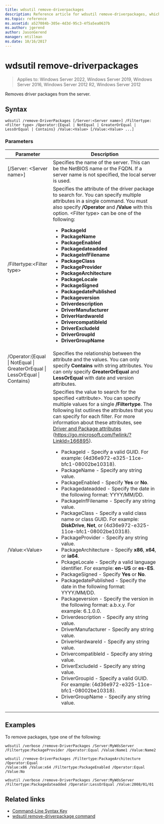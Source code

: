 ```yaml
---
title: wdsutil remove-driverpackages
description: Reference article for wdsutil remove-driverpackages, which removes driver packages from the server.
ms.topic: reference
ms.assetid: a527084b-305e-4d3d-95c3-4f5a5ea0637b
ms.author: jgerend
author: JasonGerend
manager: mtillman
ms.date: 10/16/2017
---
```


# wdsutil remove-driverpackages

>Applies to: Windows Server 2022, Windows Server 2019, Windows Server 2016, Windows Server 2012 R2, Windows Server 2012

Removes driver packages from the server.

## Syntax
```
wdsutil /remove-DriverPackages [/Server:<Server name>] /Filtertype:<Filter type> /Operator:{Equal | NotEqual | GreaterOrEqual | LessOrEqual | Contains} /Value:<Value> [/Value:<Value> ...]
```
### Parameters

|                                         Parameter                                          |                                                                                                                                                                                                                                                                                                                                                                                                                                                                                                                                                                                                                                                                                                                                                                                                                                                                                                          Description                                                                                                                                                                                                                                                                                                                                                                                                                                                                                                                                                                                                                                                                                                                                                                                                                                                                                                          |
|--------------------------------------------------------------------------------------------|-------------------------------------------------------------------------------------------------------------------------------------------------------------------------------------------------------------------------------------------------------------------------------------------------------------------------------------------------------------------------------------------------------------------------------------------------------------------------------------------------------------------------------------------------------------------------------------------------------------------------------------------------------------------------------------------------------------------------------------------------------------------------------------------------------------------------------------------------------------------------------------------------------------------------------------------------------------------------------------------------------------------------------------------------------------------------------------------------------------------------------------------------------------------------------------------------------------------------------------------------------------------------------------------------------------------------------------------------------------------------------------------------------------------------------------------------------------------------------------------------------------------------------------------------------------------------------------------------------------------------------------------------------------------------------------------------------------------------------------------------------------------------------------------------------------------------------|
|                                  [/Server: \<Server name\>]                                  |                                                                                                                                                                                                                                                                                                                                                                                                                                                                                                                                                                                                                                                                                                                                                                                                                                           Specifies the name of the server. This can be the NetBIOS name or the FQDN. If a server name is not specified, the local server is used.                                                                                                                                                                                                                                                                                                                                                                                                                                                                                                                                                                                                                                                                                                                                                                                                                                            |
|                                 /Filtertype:\<Filter type\>                                  |                                                                                                                                                                                                                                                                                                                                                                                                                                                                                Specifies the attribute of the driver package to search for. You can specify multiple attributes in a single command. You must also specify **/Operator** and **/Value** with this option. \<Filter type\> can be one of the following:<ul><li>**PackageId**</li><li>**PackageName**</li><li>**PackageEnabled**</li><li>**Packagedateadded**</li><li>**PackageInfFilename**</li><li>**PackageClass**</li><li>**PackageProvider**</li><li>**PackageArchitecture**</li><li>**PackageLocale**</li><li>**PackageSigned**</li><li>**PackagedatePublished**</li><li>**Packageversion**</li><li>**Driverdescription**</li><li>**DriverManufacturer**</li><li>**DriverHardwareId**</li><li>**DrivercompatibleId**</li><li>**DriverExcludeId**</li><li>**DriverGroupId**</li><li>**DriverGroupName**</li></ul>                                                                                                                                                                                                                                                                                                                                                                                                                                                                                 |
| /Operator:{Equal &#124; NotEqual &#124; GreaterOrEqual &#124; LessOrEqual &#124; Contains} |                                                                                                                                                                                                                                                                                                                                                                                                                                                                                                                                                                                                                                                                                                                                                                                                   Specifies the relationship between the attribute and the values. You can only specify **Contains** with string attributes. You can only specify **GreaterOrEqual** and **LessOrEqual** with date and version attributes.                                                                                                                                                                                                                                                                                                                                                                                                                                                                                                                                                                                                                                                                                                                                                                                                    |
|                                       /Value:\<Value\>                                       | Specifies the value to search for the specified \<attribute\>. You can specify multiple values for a single **/Filtertype**. The following list outlines the attributes that you can specify for each filter. For more information about these attributes, see [Driver and Package attributes](/previous-versions/windows/it-pro/windows-server-2008-R2-and-2008/dd759262(v=ws.11)) (<https://go.microsoft.com/fwlink/?LinkId=166895>). <ul><li>PackageId - Specify a valid GUID. For example: {4d36e972-e325-11ce-bfc1-08002be10318}.</li><li>PackageName - Specify any string value.</li><li>PackageEnabled - Specify **Yes** or **No**.</li><li>Packagedateadded - Specify the date in the following format: YYYY/MM/DD.</li><li>PackageInfFilename - Specify any string value.</li><li>PackageClass - Specify a valid class name or class GUID. For example: **DiskDrive**, **Net**, or {4d36e972-e325-11ce-bfc1-08002be10318}.</li><li>PackageProvider - Specify any string value.</li><li>PackageArchitecture - Specify **x86**, **x64**, or **ia64**.</li><li>PckageLocale - Specify a valid language identifier. For example: **en-US** or **es-ES**.</li><li>PackageSigned - Specify **Yes** or **No**.</li><li>PackagedatePublished - Specify the date in the following format: YYYY/MM/DD.</li><li>Packageversion - Specify the version in the following format: a.b.x.y. For example: 6.1.0.0.</li><li>Driverdescription - Specify any string value.</li><li>DriverManufacturer - Specify any string value.</li><li>DriverHardwareId - Specify any string value.</li><li>DrivercompatibleId - Specify any string value.</li><li>DriverExcludeId - Specify any string value.</li><li>DriverGroupId - Specify a valid GUID. For example: {4d36e972-e325-11ce-bfc1-08002be10318}.</li><li>DriverGroupName - Specify any string value.</li></ul>  |

## Examples
To remove packages, type one of the following:
```
wdsutil /verbose /remove-DriverPackages /Server:MyWdsServer
/Filtertype:PackageProvider /Operator:Equal /Value:Name1 /Value:Name2
```
```
wdsutil /remove-DriverPackages /Filtertype:PackageArchitecture /Operator:Equal
/Value:x86 /Value:x64 /Filtertype:PackageEnabled /Operator:Equal /Value:No
```
```
wdsutil /verbose /remove-DriverPackages /Server:MyWdsServer
/Filtertype:Packagedateadded /Operator:LessOrEqual /Value:2008/01/01
```
## Related links
- [Command-Line Syntax Key](command-line-syntax-key.md)
- [wdsutil remove-driverpackage command](wdsutil-remove-driverpackage.md)
